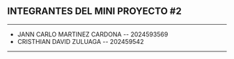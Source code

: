 ## INTEGRANTES DEL MINI PROYECTO #2

------------------------------------------------------

- JANN CARLO MARTINEZ CARDONA -- 2024593569
- CRISTHIAN DAVID ZULUAGA  -- 202459542

------------------------------------------------------
